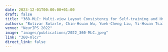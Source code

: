 ```yaml
---
date: 2023-12-01T00:00:00+01:00
draft: false
title: "360-MLC: Multi-view Layout Consistency for Self-training and Hyper-parameter Tuning"
authors: "Bolivar Solarte, Chin-Hsuan Wu, Yueh-Cheng Liu, Yi-Hsuan Tsai, Min Sun"
venue: "NeurIPS 2022"
image: "images/publications/2022_360-MLC.jpeg"
link: "360-mlc/"
direct_link: false
---
```

